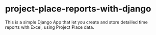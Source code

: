 # project-place-reports-with-django

This is a simple Django App that let you create and store detailled time reports with Excel, using Project Place data.
